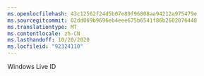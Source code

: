 ```yaml
---
ms.openlocfilehash: 43c12562f24d5b07e89f96808aa94212a975479e
ms.sourcegitcommit: 02dd069b9696eb4eee675b6541f86b2602076448
ms.translationtype: MT
ms.contentlocale: zh-CN
ms.lasthandoff: 10/20/2020
ms.locfileid: "92324110"
---
```

Windows Live ID